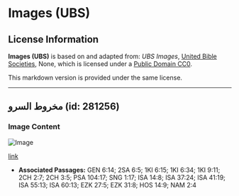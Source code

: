 # Images (UBS)

## License Information

**Images (UBS)** is based on and adapted from: _UBS Images_, [United Bible Societies](https://unitedbiblesocieties.org/), None, which is licensed under a [Public Domain CC0](https://creativecommons.org/public-domain/cc0/).

This markdown version is provided under the same license.



--------------------------------

## مخروط السرو (id: 281256)

### Image Content

![Image](https://cdn.aquifer.bible/aquifer-content/resources/Media/WEB-0169_cypress_cone.jpg)

[link](https://cdn.aquifer.bible/aquifer-content/resources/Media/WEB-0169_cypress_cone.jpg)

* **Associated Passages:** GEN 6:14; 2SA 6:5; 1KI 6:15; 1KI 6:34; 1KI 9:11; 2CH 2:7; 2CH 3:5; PSA 104:17; SNG 1:17; ISA 14:8; ISA 37:24; ISA 41:19; ISA 55:13; ISA 60:13; EZK 27:5; EZK 31:8; HOS 14:9; NAM 2:4

